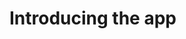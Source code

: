 # Introducing the app 


[Mockup]:(https://github.com/codiku/ressources/blob/master/RN_mockupTodo.png)